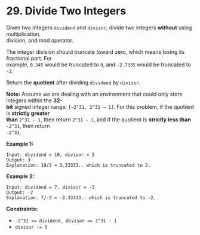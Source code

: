 # 29. Divide Two Integers

Given two integers `dividend` and `divisor`, divide two integers **without** using multiplication,  
division, and mod operator.

The integer division should truncate toward zero, which means losing its fractional part. For  
example, `8.345` would be truncated to `8`, and `-2.7335` would be truncated to `-2`.

Return the **quotient** after dividing `dividend` by `divisor`.

**Note:** Assume we are dealing with an environment that could only store integers within the **32-  
bit** signed integer range: `[−2^31, 2^31 − 1]`. For this problem, if the quotient is **strictly greater  
than** `2^31 - 1`, then return `2^31 - 1`, and if the quotient is **strictly less than** `-2^31`, then return  
`-2^31`.

**Example 1:**

    Input: dividend = 10, divisor = 3
    Output: 3
    Explanation: 10/3 = 3.33333.. which is truncated to 3.

**Example 2:**

    Input: dividend = 7, divisor = -3
    Output: -2
    Explanation: 7/-3 = -2.33333.. which is truncated to -2.

**Constraints:**

- `-2^31 <= dividend, divisor <= 2^31 - 1`
- `divisor != 0`
